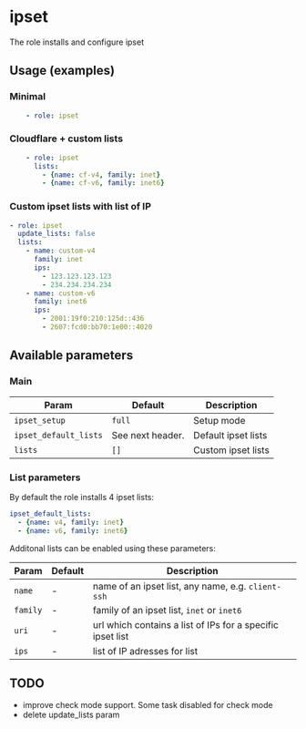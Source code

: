 # ipset

The role installs and configure ipset

## Usage (examples)

### Minimal

```yaml
    - role: ipset
```

### Cloudflare + custom lists

```yaml
    - role: ipset
      lists:
        - {name: cf-v4, family: inet}
        - {name: cf-v6, family: inet6}
```

### Custom ipset lists with list of IP

```yaml
- role: ipset
  update_lists: false
  lists:
    - name: custom-v4
      family: inet
      ips:
        - 123.123.123.123
        - 234.234.234.234
    - name: custom-v6
      family: inet6
      ips:
        - 2001:19f0:210:125d::436
        - 2607:fcd0:bb70:1e00::4020
```

## Available parameters

### Main

| Param | Default | Description |
| -------- | -------- | -------- |
| `ipset_setup` | `full` | Setup mode |
| `ipset_default_lists` | See next header. | Default ipset lists |
| `lists` | `[]` | Custom ipset lists |

### List parameters

By default the role installs 4 ipset lists:

```yaml
ipset_default_lists:
  - {name: v4, family: inet}
  - {name: v6, family: inet6}
```

Additonal lists can be enabled using these parameters:

| Param | Default | Description |
| -------- | -------- | -------- |
| `name` | - | name of an ipset list, any name, e.g. `client-ssh` |
| `family` | - | family of an ipset list, `inet` or `inet6` |
| `uri` | - | url which contains a list of IPs for a specific ipset list |
| `ips` | - | list of IP adresses for list |

## TODO

- improve check mode support. Some task disabled for check mode
- delete update_lists param
